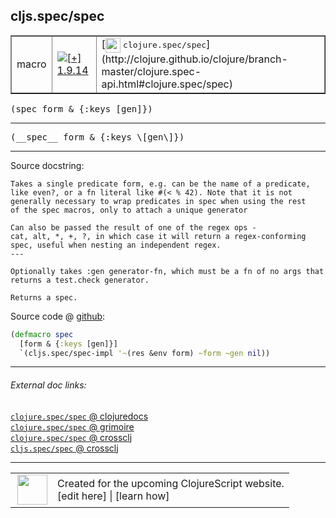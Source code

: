 ## cljs.spec/spec



 <table border="1">
<tr>
<td>macro</td>
<td><a href="https://github.com/cljsinfo/cljs-api-docs/tree/1.9.14"><img valign="middle" alt="[+] 1.9.14" title="Added in 1.9.14" src="https://img.shields.io/badge/+-1.9.14-lightgrey.svg"></a> </td>
<td>
[<img height="24px" valign="middle" src="http://i.imgur.com/1GjPKvB.png"> <samp>clojure.spec/spec</samp>](http://clojure.github.io/clojure/branch-master/clojure.spec-api.html#clojure.spec/spec)
</td>
</tr>
</table>

<samp>(spec form & {:keys \[gen\]})</samp><br>

---

 <samp>
(__spec__ form & {:keys \[gen\]})<br>
</samp>

---





Source docstring:

```
Takes a single predicate form, e.g. can be the name of a predicate,
like even?, or a fn literal like #(< % 42). Note that it is not
generally necessary to wrap predicates in spec when using the rest
of the spec macros, only to attach a unique generator

Can also be passed the result of one of the regex ops -
cat, alt, *, +, ?, in which case it will return a regex-conforming
spec, useful when nesting an independent regex.
---

Optionally takes :gen generator-fn, which must be a fn of no args that
returns a test.check generator.

Returns a spec.
```


Source code @ [github]():

```clj
(defmacro spec
  [form & {:keys [gen]}]
  `(cljs.spec/spec-impl '~(res &env form) ~form ~gen nil))
```

<!--
Repo - tag - source tree - lines:

 <pre>

</pre>

-->

---



###### External doc links:

[`clojure.spec/spec` @ clojuredocs](http://clojuredocs.org/clojure.spec/spec)<br>
[`clojure.spec/spec` @ grimoire](http://conj.io/store/v1/org.clojure/clojure/1.7.0-beta3/clj/clojure.spec/spec/)<br>
[`clojure.spec/spec` @ crossclj](http://crossclj.info/fun/clojure.spec/spec.html)<br>
[`cljs.spec/spec` @ crossclj](http://crossclj.info/fun/cljs.spec/spec.html)<br>

---

 <table>
<tr><td>
<img valign="middle" align="right" width="48px" src="http://i.imgur.com/Hi20huC.png">
</td><td>
Created for the upcoming ClojureScript website.<br>
[edit here] | [learn how]
</td></tr></table>

[edit here]:https://github.com/cljsinfo/cljs-api-docs/blob/master/cljsdoc/cljs.spec/spec.cljsdoc
[learn how]:https://github.com/cljsinfo/cljs-api-docs/wiki/cljsdoc-files

<!--

This information was too distracting to show to readers, but I'll leave it
commented here since it is helpful to:

- pretty-print the data used to generate this document
- and show how to retrieve that data



The API data for this symbol:

```clj
{:ns "cljs.spec",
 :name "spec",
 :signature ["[form & {:keys [gen]}]"],
 :name-encode "spec",
 :history [["+" "1.9.14"]],
 :type "macro",
 :clj-equiv {:full-name "clojure.spec/spec",
             :url "http://clojure.github.io/clojure/branch-master/clojure.spec-api.html#clojure.spec/spec"},
 :full-name-encode "cljs.spec/spec",
 :source {:code "(defmacro spec\n  [form & {:keys [gen]}]\n  `(cljs.spec/spec-impl '~(res &env form) ~form ~gen nil))",
          :title "Source code",
          :repo "clojurescript",
          :tag "r1.9.36",
          :filename "src/main/cljs/cljs/spec.cljc",
          :lines [44 60],
          :url "https://github.com/clojure/clojurescript/blob/r1.9.36/src/main/cljs/cljs/spec.cljc#L44-L60"},
 :usage ["(spec form & {:keys [gen]})"],
 :full-name "cljs.spec/spec",
 :docstring "Takes a single predicate form, e.g. can be the name of a predicate,\nlike even?, or a fn literal like #(< % 42). Note that it is not\ngenerally necessary to wrap predicates in spec when using the rest\nof the spec macros, only to attach a unique generator\n\nCan also be passed the result of one of the regex ops -\ncat, alt, *, +, ?, in which case it will return a regex-conforming\nspec, useful when nesting an independent regex.\n---\n\nOptionally takes :gen generator-fn, which must be a fn of no args that\nreturns a test.check generator.\n\nReturns a spec.",
 :cljsdoc-url "https://github.com/cljsinfo/cljs-api-docs/blob/master/cljsdoc/cljs.spec/spec.cljsdoc"}

```

Retrieve the API data for this symbol:

```clj
;; from Clojure REPL
(require '[clojure.edn :as edn])
(-> (slurp "https://raw.githubusercontent.com/cljsinfo/cljs-api-docs/catalog/cljs-api.edn")
    (edn/read-string)
    (get-in [:symbols "cljs.spec/spec"]))
```

-->
